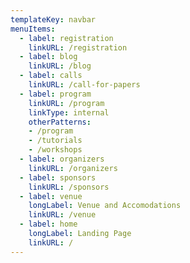 ```yaml
---
templateKey: navbar
menuItems:
  - label: registration
    linkURL: /registration
  - label: blog
    linkURL: /blog
  - label: calls
    linkURL: /call-for-papers
  - label: program
    linkURL: /program
    linkType: internal
    otherPatterns:
    - /program
    - /tutorials
    - /workshops
  - label: organizers
    linkURL: /organizers
  - label: sponsors
    linkURL: /sponsors
  - label: venue
    longLabel: Venue and Accomodations
    linkURL: /venue
  - label: home
    longLabel: Landing Page
    linkURL: /
---
```


